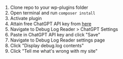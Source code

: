 1. Clone repo to your wp-plugins folder
2. Open terminal and run `composer install`
3. Activate plugin
4. Attain free ChatGPT API key from [here](https://platform.openai.com/account/api-keys)
5. Navigate to Debug Log Reader > ChatGPT Settings
6. Paste in ChatGPT API key and click "Save"
7. Navigate to Debug Log Reader settings page
8. Click "Display debug.log contents"
9. Click "Tell me what's wrong with my site"
